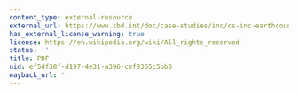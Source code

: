 ```yaml
---
content_type: external-resource
external_url: https://www.cbd.int/doc/case-studies/inc/cs-inc-earthcouncil-unsustainable-en.pdf
has_external_license_warning: true
license: https://en.wikipedia.org/wiki/All_rights_reserved
status: ''
title: PDF
uid: ef5df38f-d197-4e31-a396-cef8365c5bb3
wayback_url: ''
---
```

